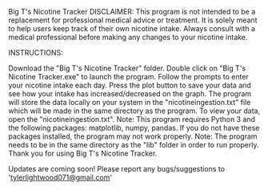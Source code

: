 Big T's Nicotine Tracker
DISCLAIMER:
This program is not intended to be a replacement for professional medical advice or treatment. It is solely meant to help users keep track of their own nicotine intake. Always consult with a medical professional before making any changes to your nicotine intake.

INSTRUCTIONS:

Download the "Big T's Nicotine Tracker" folder.
Double click on "Big T's Nicotine Tracker.exe" to launch the program.
Follow the prompts to enter your nicotine intake each day.
Press the plot button to save your data and see how your intake has increased/decreased on the graph.
The program will store the data locally on your system in the "nicotineingestion.txt" file which will be made in the same directory as the program.
To view your data, open the "nicotineingestion.txt".
Note: This program requires Python 3 and the following packages: matplotlib, numpy, pandas. If you do not have these packages installed, the program may not work properly.
Note: The program needs to be in the same directory as the "lib" folder in order to run properly.
Thank you for using Big T's Nicotine Tracker.

Updates are coming soon!
Please report any bugs/suggestions to 'tylerlightwood071@gmail.com'
